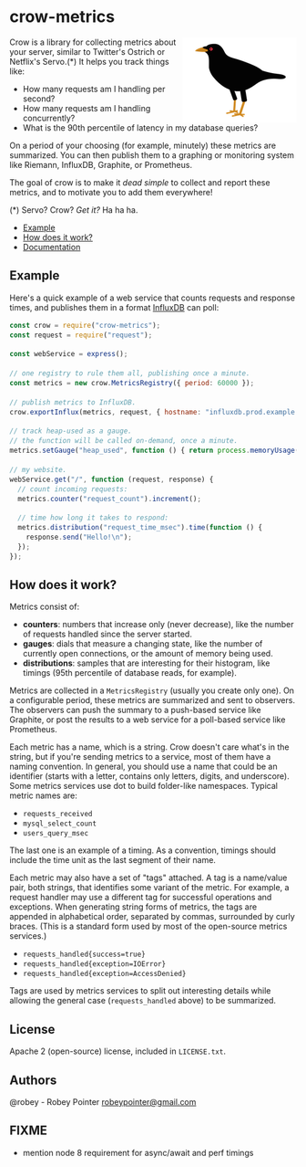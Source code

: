 # crow-metrics

<img src="docs/crow-small.png" align="right">

Crow is a library for collecting metrics about your server, similar to Twitter's Ostrich or Netflix's Servo.(\*) It helps you track things like:

  - How many requests am I handling per second?
  - How many requests am I handling concurrently?
  - What is the 90th percentile of latency in my database queries?

On a period of your choosing (for example, minutely) these metrics are summarized. You can then publish them to a graphing or monitoring system like Riemann, InfluxDB, Graphite, or Prometheus.

The goal of crow is to make it *dead simple* to collect and report these metrics, and to motivate you to add them everywhere!

(\*) Servo? Crow? _Get it?_ Ha ha ha.

- [Example](#example)
- [How does it work?](#how-does-it-work)
- [Documentation](docs/manual.md)


## Example

Here's a quick example of a web service that counts requests and response times, and publishes them in a format [InfluxDB](http://influxdb.com/) can poll:

```javascript
const crow = require("crow-metrics");
const request = require("request");

const webService = express();

// one registry to rule them all, publishing once a minute.
const metrics = new crow.MetricsRegistry({ period: 60000 });

// publish metrics to InfluxDB.
crow.exportInflux(metrics, request, { hostname: "influxdb.prod.example.com", database: "prod" });

// track heap-used as a gauge.
// the function will be called on-demand, once a minute.
metrics.setGauge("heap_used", function () { return process.memoryUsage().heapUsed; });

// my website.
webService.get("/", function (request, response) {
  // count incoming requests:
  metrics.counter("request_count").increment();

  // time how long it takes to respond:
  metrics.distribution("request_time_msec").time(function () {
    response.send("Hello!\n");
  });
});
```


## How does it work?

Metrics consist of:

  - **counters**: numbers that increase only (never decrease), like the number of requests handled since the server started.
  - **gauges**: dials that measure a changing state, like the number of currently open connections, or the amount of memory being used.
  - **distributions**: samples that are interesting for their histogram, like timings (95th percentile of database reads, for example).

Metrics are collected in a `MetricsRegistry` (usually you create only one). On a configurable period, these metrics are summarized and sent to observers. The observers can push the summary to a push-based service like Graphite, or post the results to a web service for a poll-based service like Prometheus.

Each metric has a name, which is a string. Crow doesn't care what's in the string, but if you're sending metrics to a service, most of them have a naming convention. In general, you should use a name that could be an identifier (starts with a letter, contains only letters, digits, and underscore). Some metrics services use dot to build folder-like namespaces. Typical metric names are:

  - `requests_received`
  - `mysql_select_count`
  - `users_query_msec`

The last one is an example of a timing. As a convention, timings should include the time unit as the last segment of their name.

Each metric may also have a set of "tags" attached. A tag is a name/value pair, both strings, that identifies some variant of the metric. For example, a request handler may use a different tag for successful operations and exceptions. When generating string forms of metrics, the tags are appended in alphabetical order, separated by commas, surrounded by curly braces. (This is a standard form used by most of the open-source metrics services.)

  - `requests_handled{success=true}`
  - `requests_handled{exception=IOError}`
  - `requests_handled{exception=AccessDenied}`

Tags are used by metrics services to split out interesting details while allowing the general case (`requests_handled` above) to be summarized.


## License

Apache 2 (open-source) license, included in `LICENSE.txt`.


## Authors

@robey - Robey Pointer <robeypointer@gmail.com>




## FIXME

- mention node 8 requirement for async/await and perf timings
